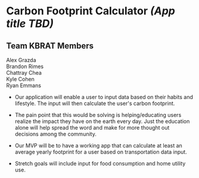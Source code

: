 # Carbon Footprint Calculator ***(App title TBD)***

## Team KBRAT Members

Alex Grazda  
Brandon Rimes  
Chattray Chea  
Kyle Cohen  
Ryan Emmans

- Our application will enable a user to input data based on their habits and lifestyle. The input will then calculate the user's carbon footprint.

- The pain point that this would be solving is helping/educating users realize the impact they have on the earth every day. Just the education alone will help spread the word and make for more thought out decisions among the community.

- Our MVP will be to have a working app that can calculate at least an average yearly footprint for a user based on transportation data input.

- Stretch goals will include input for food consumption and home utility use.
